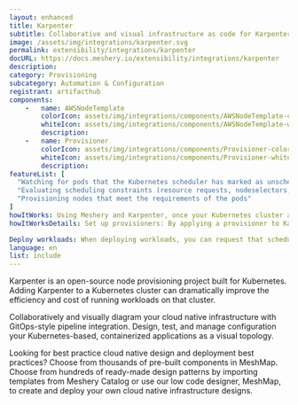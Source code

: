 ```yaml
---
layout: enhanced
title: Karpenter
subtitle: Collaborative and visual infrastructure as code for Karpenter
image: /assets/img/integrations/karpenter.svg
permalink: extensibility/integrations/karpenter
docURL: https://docs.meshery.io/extensibility/integrations/karpenter
description: 
category: Provisioning
subcategory: Automation & Configuration
registrant: artifacthub
components: 
	-	name: AWSNodeTemplate
		colorIcon: assets/img/integrations/components/AWSNodeTemplate-color.svg
		whiteIcon: assets/img/integrations/components/AWSNodeTemplate-white.svg
		description: 
	-	name: Provisioner
		colorIcon: assets/img/integrations/components/Provisioner-color.svg
		whiteIcon: assets/img/integrations/components/Provisioner-white.svg
		description: 
featureList: [
  "Watching for pods that the Kubernetes scheduler has marked as unschedulable",
  "Evaluating scheduling constraints (resource requests, nodeselectors, affinities, tolerations, and topology spread constraints) requested by the pods",
  "Provisioning nodes that meet the requirements of the pods"
]
howItWorks: Using Meshery and Karpenter, once your Kubernetes cluster and the Karpenter controller are up and running
howItWorksDetails: Set up provisioners: By applying a provisioner to Karpenter, you can configure constraints on node provisioning and set timeout values for node expiry or Kubelet configuration values. 

Deploy workloads: When deploying workloads, you can request that scheduling constraints be met to direct which nodes Karpenter provisions for those workloads. 
language: en
list: include
---
```

<p>
Karpenter is an open-source node provisioning project built for Kubernetes. Adding Karpenter to a Kubernetes cluster can dramatically improve the efficiency and cost of running workloads on that cluster.
</p>
<p>
    Collaboratively and visually diagram your cloud native infrastructure with GitOps-style pipeline integration. Design, test, and manage configuration your Kubernetes-based, containerized applications as a visual topology.
</p>
<p>
    Looking for best practice cloud native design and deployment best practices? Choose from thousands of pre-built components in MeshMap. Choose from hundreds of ready-made design patterns by importing templates from Meshery Catalog or use our low code designer, MeshMap, to create and deploy your own cloud native infrastructure designs.
</p>
